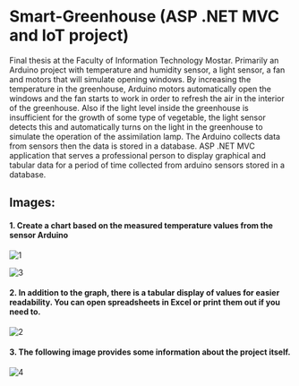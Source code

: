 # Smart-Greenhouse (ASP .NET MVC and IoT project)

Final thesis at the Faculty of Information Technology Mostar.
Primarily an Arduino project with temperature and humidity sensor, a light sensor, a fan and motors that will simulate opening windows. By increasing the temperature in the greenhouse, Arduino motors automatically open the windows and the fan starts to work in order to refresh the air in the interior of the greenhouse. Also if the light level inside the greenhouse is insufficient for the growth of some type of vegetable, the light sensor detects this and automatically turns on the light in the greenhouse to simulate the operation of the assimilation lamp. The Arduino collects data from sensors then the data is stored in a database. ASP .NET MVC application that serves a professional person to display graphical and tabular data for a period of time collected from arduino sensors stored in a database.

## Images:
#### 1. Create a chart based on the measured temperature values from the sensor Arduino
![1](https://user-images.githubusercontent.com/52430859/106480408-ad067980-64ab-11eb-9a70-713b19cc8668.PNG)

![3](https://user-images.githubusercontent.com/52430859/106480731-ffe03100-64ab-11eb-8a23-724c1f41102b.PNG)


#### 2. In addition to the graph, there is a tabular display of values for easier readability. You can open spreadsheets in Excel or print them out if you need to.
![2](https://user-images.githubusercontent.com/52430859/106480626-e2ab6280-64ab-11eb-9082-441fdace9ca6.PNG)

#### 3. The following image provides some information about the project itself.
![4](https://user-images.githubusercontent.com/52430859/106480830-19817880-64ac-11eb-980d-82c7f94cb572.PNG)
